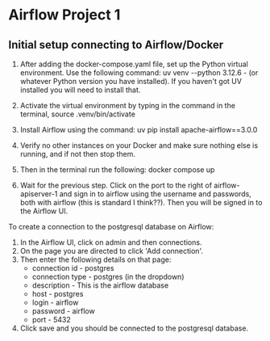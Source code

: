 # Airflow Project 1

## Initial setup connecting to Airflow/Docker

1. After adding the docker-compose.yaml file, set up the Python virtual environment. Use the following command:
uv venv --python 3.12.6 - (or whatever Python version you have installed). If you haven't got UV installed you will need to install that.

2. Activate the virtual environment by typing in the command in the terminal, source .venv/bin/activate

3. Install Airflow using the command:
 uv pip install apache-airflow==3.0.0

4. Verify no other instances on your Docker and make sure nothing else is running, and if not then stop them.

5. Then in the terminal run the following:
 docker compose up 

6. Wait for the previous step. Click on the port to the right of airflow-apiserver-1 and sign in to airflow using the username and passwords, both with airflow (this is standard I think??). Then you will be signed in to the Airflow UI.

To create a connection to the postgresql database on Airflow:

1. In the Airflow UI, click on admin and then connections.
2. On the page you are directed to click 'Add connection'.
3. Then enter the following details on that page:
    - connection id - postgres
    - connection type - postgres (in the dropdown)
    - description -  This is the airflow database
    - host - postgres
    - login - airflow
    - password - airflow
    - port - 5432
4. Click save and you should be connected to the postgresql database.
   